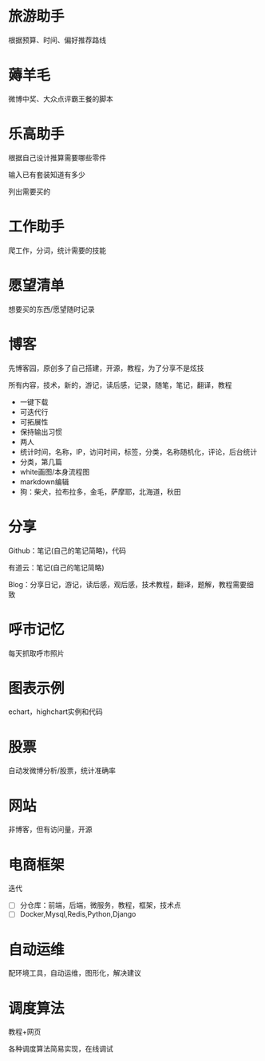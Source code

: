 # 旅游助手

根据预算、时间、偏好推荐路线

# 薅羊毛

微博中奖、大众点评霸王餐的脚本

# 乐高助手

根据自己设计推算需要哪些零件

输入已有套装知道有多少

列出需要买的 

# 工作助手

爬工作，分词，统计需要的技能

# 愿望清单

想要买的东西/愿望随时记录

# 博客

先博客园，原创多了自己搭建，开源，教程，为了分享不是炫技

所有内容，技术，新的，游记，读后感，记录，随笔，笔记，翻译，教程

*   一键下载
*   可迭代行
*   可拓展性
*   保持输出习惯
*   两人
*   统计时间，名称，IP，访问时间，标签，分类，名称随机化，评论，后台统计
*   分类，第几篇
*   white画图/本身流程图
*   markdown编辑
*   狗：柴犬，拉布拉多，金毛，萨摩耶，北海道，秋田

# 分享

Github：笔记(自己的笔记简略)，代码

有道云：笔记(自己的笔记简略)

Blog：分享日记，游记，读后感，观后感，技术教程，翻译，题解，教程需要细致

# 呼市记忆

每天抓取呼市照片

# 图表示例

echart，highchart实例和代码

# 股票

自动发微博分析/股票，统计准确率

# 网站

非博客，但有访问量，开源

# 电商框架

迭代

- [ ] 分仓库：前端，后端，微服务，教程，框架，技术点
- [ ] Docker,Mysql,Redis,Python,Django

# 自动运维

配环境工具，自动运维，图形化，解决建议

# 调度算法

教程+网页

各种调度算法简易实现，在线调试